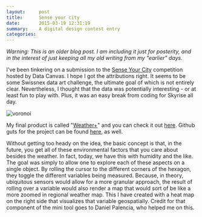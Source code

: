 ```yaml
---
layout:     post
title:      Sense your city
date:       2015-03-19 12:31:19
summary:    A digital design contest entry
categories: 
---
```


_Warning: This is an older blog post. I am including it just for posterity, and in the interest of just keeping all my old writing from my "earlier" days._

I've been tinkering on a submission to the [Sense Your City](http://datacanvas.org/sense-your-city/) competition hosted by Data Canvas. I hope I got the attributions right. It seems to be some Swissnex data art challenge, the ultimate goal of which is not entirely clear. Nevertheless, I thought that the data was potentially interesting - or at least fun to play with. Plus, it was an easy break from coding for Skyrise all day.

![voronoi](https://raw.githubusercontent.com/kuanb/kuanb.github.io/master/images/_posts/images/_posts/datacanvas.png)

My final product is called "[Weather+](http://kuanbutts.com/dataCanvas/)" and you can check it out [here](http://kuanbutts.com/dataCanvas/). Github guts for the project can be found [here](https://github.com/kuanb/dataCanvas), as well.

Without getting too heady on the idea, the basic concept is that, in the future, you get all of these environmental factors that you care about besides the weather. In fact, today, we have this with humidity and the like. The goal was simply to allow one to explore each of these aspects on a single object. By rolling the cursor to the different corners of the hexagon, they toggle the different variables being measured. Because, in theory, ubiquitous sensors would allow for a more granular approach, the result of rolling over a variable would also render a map that would sort of be like a more zoomed in regional weather map. This I have created with a heat map on the right side that visualizes that variable geospatially. Credit for that component of the mini tool goes to Daniel Palencia, who helped me on this.